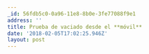 ```yaml
---
_id: 56fdb5c0-0a96-11e8-8b0e-3fe77088f9e1
address: ''
title: Prueba de vaciado desde el **móvil**
date: '2018-02-05T17:02:25.946Z'
layout: post
---
```

 
